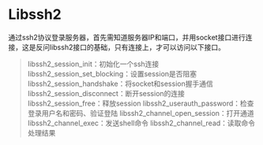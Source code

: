 # Libssh2

通过ssh2协议登录服务器，首先需知道服务器IP和端口，并用socket接口进行连接，这是反问libssh2接口的基础，只有连接上，才可以访问以下接口。

> libssh2_session_init：初始化一个ssh连接
> libssh2_session_set_blocking：设置session是否阻塞
> libssh2_session_handshake：将socket和session握手通信
> libssh2_session_disconnect：断开session的连接
> libssh2_session_free：释放session
> libssh2_userauth_password：检查登录用户名和密码、验证登陆
> libssh2_channel_open_session：打开通道
> libssh2_channel_exec：发送shell命令
> libssh2_channel_read：读取命令处理结果